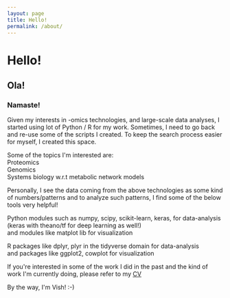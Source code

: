 ```yaml
---
layout: page
title: Hello!
permalink: /about/
---
```

# Hello!
## Ola!
### Namaste!

Given my interests in -omics technologies, and large-scale data analyses, I started using lot of Python / R for my work. Sometimes, I need to go back and re-use some of the scripts I created. To keep the search process easier for myself, I created this space.

Some of the topics I'm interested are:  
Proteomics  
Genomics  
Systems biology w.r.t metabolic network models  

Personally, I see the data coming from the above technologies as some kind of numbers/patterns and to analyze such patterns, I find some of the below tools very helpful!

Python modules such as numpy, scipy, scikit-learn, keras, for data-analysis (keras with theano/tf for deep learning as well!)  
and modules like matplot lib for visualization  

R packages like dplyr, plyr in the tidyverse domain for data-analysis  
and packages like ggplot2, cowplot for visualization  

If you're interested in some of the work I did in the past and the kind of work I'm currently doing, please refer to my [CV](https://sivome.github.io/cv/)

By the way, I'm Vish! :-)
